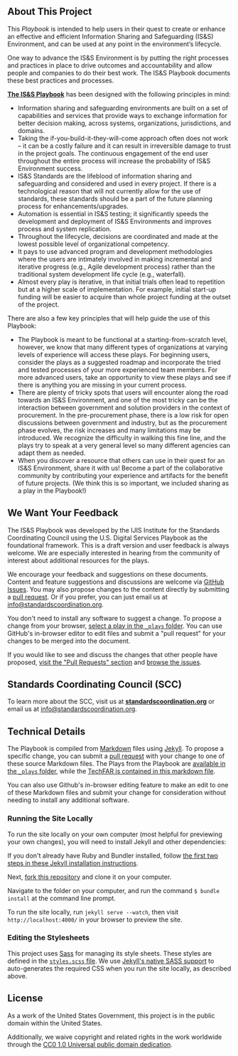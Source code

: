 ## About This Project

This *Playbook* is intended to help users in their quest to create or enhance an effective and efficient Information Sharing and Safeguarding (IS&S) Environment, and can be used at any point in the environment’s lifecycle.

One way to advance the IS&S Environment is by putting the right processes and practices in place to drive outcomes and accountability and allow people and companies to do their best work. The IS&S Playbook documents these best practices and processes.

[**The IS&S Playbook**](http://www.standardscoordination.org/iss-playbook "Link to the IS&S Playbook") has been designed with the following principles in mind:

- Information sharing and safeguarding environments are built on a set of capabilities and services that provide ways to exchange information for better decision making, across systems, organizations, jurisdictions, and domains. 
- Taking the if-you-build-it-they-will-come approach often does not work – it can be a costly failure and it can result in irreversible damage to trust in the project goals. The continuous engagement of the end user throughout the entire process will increase the probability of IS&S Environment success.
- IS&S Standards are the lifeblood of information sharing and safeguarding and considered and used in every project. If there is a technological reason that will not currently allow for the use of standards, these standards should be a part of the future planning process for enhancements/upgrades.
- Automation is essential in IS&S testing; it significantly speeds the development and deployment of IS&S Environments and improves process and system replication.
- Throughout the lifecycle, decisions are coordinated and made at the lowest possible level of organizational competency.
- It pays to use advanced program and development methodologies where the users are intimately involved in making incremental and iterative progress (e.g., Agile development process) rather than the traditional system development life cycle (e.g., waterfall).
- Almost every play is iterative, in that initial trials often lead to repetition but at a higher scale of implementation. For example, initial start-up funding will be easier to acquire than whole project funding at the outset of the project.  

There are also a few key principles that will help guide the use of this Playbook:

- The Playbook is meant to be functional at a starting-from-scratch level, however, we know that many different types of organizations at varying levels of experience will access these plays. For beginning users, consider the plays as a suggested roadmap and incorporate the tried and tested processes of your more experienced team members. For more advanced users, take an opportunity to view these plays and see if there is anything you are missing in your current process.
- There are plenty of tricky spots that users will encounter along the road towards an IS&S Environment, and one of the most tricky can be the interaction between government and solution providers in the context of procurement. In the pre-procurement phase, there is a low risk for open discussions between government and industry, but as the procurement phase evolves, the risk increases and many limitations may be introduced. We recognize the difficulty in walking this fine line, and the plays try to speak at a very general level so many different agencies can adapt them as needed.
- When you discover a resource that others can use in their quest for an IS&S Environment, share it with us! Become a part of the collaborative community by contributing your experience and artifacts for the benefit of future projects. (We think this is so important, we included sharing as a play in the Playbook!)

## We Want Your Feedback
The IS&S Playbook was developed by the IJIS Institute for the Standards Coordinating Council using the U.S. Digital Services Playbook as the foundational framework. This is a draft version and user feedback is always welcome. We are especially interested in hearing from the community of interest about additional resources for the plays. 

We encourage your feedback and suggestions on these documents. Content and feature suggestions and discussions are welcome via [GitHub Issues](https://github.com/Project-Interoperability/playbook/issues). You may also propose changes to the content directly by submitting a [pull request](https://help.github.com/articles/creating-a-pull-request "More Information on Submitting Pull Requests"). Or if you prefer, you can just email us at info@standardscoordination.org. 

You don't need to install any software to suggest a change. To propose a change from your browser, [select a play in the `_plays` folder](https://github.com/Project-Interoperability/playbook/tree/gh-pages/_plays "Link to the Plays Markdown files"). You can use GitHub's in-browser editor to edit files and submit a "pull request" for your changes to be merged into the document. 

If you would like to see and discuss the changes that other people have proposed, [visit the "Pull Requests" section](https://github.com/Project-Interoperability/playbook/pulls "Link to the Pull Requests Section of GitHub") and [browse the issues](https://github.com/Project-Interoperability/playbook/issues "Link to the Issues Section of GitHub").

## Standards Coordinating Council (SCC)
To learn more about the SCC, visit us at [**standardscoordination.org**](http://www.standardscoordination.org "Link to Standards Coordinating Countil homepage") or email us at info@standardscoordination.org. 

## Technical Details
The Playbook is compiled from [Markdown](https://help.github.com/articles/github-flavored-markdown "Link to More Information About Markdown") files using [Jekyll](https://github.com/jekyll/jekyll "Link to More Information about Jekyll"). To propose a specific change, you can submit a [pull request](https://help.github.com/articles/creating-a-pull-request "More Information on Submitting Pull Requests") with your change to one of these source Markdown files. The Plays from the Playbook are [available in the `_plays` folder](https://github.com/Project-Interoperability/playbook/tree/gh-pages/_plays "Link to the Plays Markdown files"), while the [TechFAR is contained in this markdown file](https://github.com/Project-Interoperability/playbook/blob/gh-pages/_includes/techfar-online.md "Link to the TechFAR Markdown File").

You can also use Github's in-browser editing feature to make an edit to one of these Markdown files and submit your change for consideration without needing to install any additional software.

### Running the Site Locally

To run the site locally on your own computer (most helpful for previewing your own changes), you will need to install Jekyll and other dependencies:

If you don't already have Ruby and Bundler installed, follow [the first two steps in these Jekyll installation instructions](https://help.github.com/articles/using-jekyll-with-pages#installing-jekyll "Installation instructions for Jekyll").

Next, [fork this repository](http://help.github.com/fork-a-repo/ "Instructions for Forking Your Repository") and clone it on your computer.

Navigate to the folder on your computer, and run the command `$ bundle install` at the command line prompt.

To run the site locally, run `jekyll serve --watch`, then visit `http://localhost:4000/` in your browser to preview the site.

### Editing the Stylesheets

This project uses [Sass](http://sass-lang.com/ "Link to Learn More About Sass") for managing its style sheets. These styles are defined in the [`styles.scss` file](assets/_sass/styles.scss). We use [Jekyll's native SASS support](http://jekyllrb.com/docs/assets/) to auto-generates the required CSS when you run the site locally, as described above.

## License
As a work of the United States Government, this project is in the public domain within the United States.

Additionally, we waive copyright and related rights in the work worldwide through the [CC0 1.0 Universal public domain dedication](https://creativecommons.org/publicdomain/zero/1.0/).
